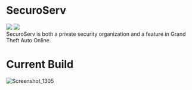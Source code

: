 # SecuroServ
<img src="https://img.shields.io/badge/development-phase-brightgreen"> <img src="https://img.shields.io/badge/version-1.0-brightgreen"> <br>
SecuroServ is both a private security organization and a feature in Grand Theft Auto Online.

<h1>Current Build</h1>

![Screenshot_1305](https://user-images.githubusercontent.com/84463361/228003605-309a6229-d51c-4d10-91d3-453f7ca3559d.png)
